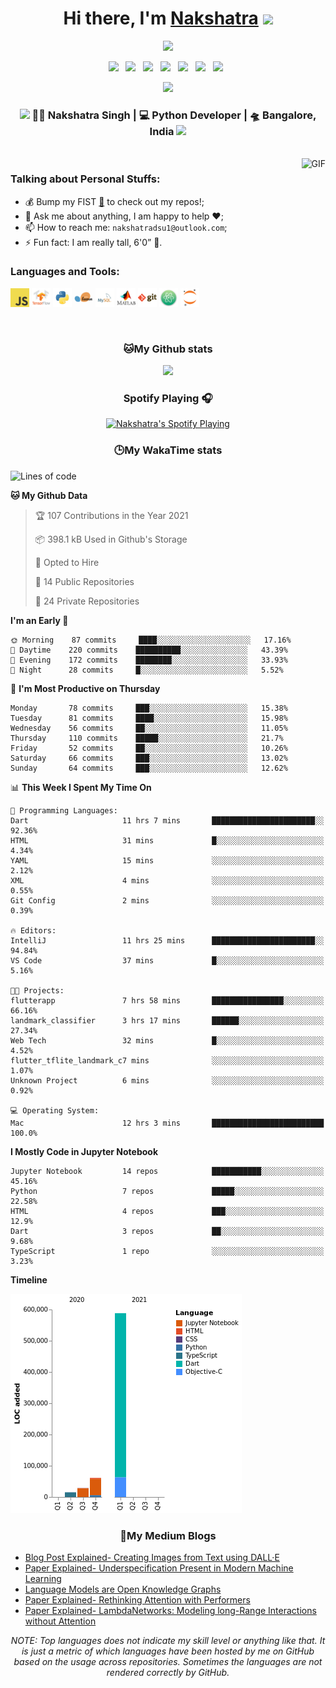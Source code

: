 <h1 align="center">
  Hi there, I'm <a href="https://nakshatrasinghh-io.vercel.app/">Nakshatra</a> <img src="https://media.giphy.com/media/hvRJCLFzcasrR4ia7z/giphy.gif" width="25px">
</h1>
<p align="center">
  <img src="https://pronoun.cyou/x/y?subject=He&object=Him&height=20"> 
</p>
<p align="center">
<a href="https://medium.com/@nakshatradsml"><img height="43" src="https://user-images.githubusercontent.com/53419293/101235833-e4e28200-36f1-11eb-9bce-8600d611c92b.png?raw=true"></a>&nbsp;&nbsp;
<a href="https://www.snapchat.com/add/nxkshxtrx.singh"><img height="43" src="https://user-images.githubusercontent.com/53419293/96713786-c41ed100-13be-11eb-9c21-f4d3b0c36220.png?raw=true"></a>&nbsp;&nbsp;
<a href="https://wa.link/8bt67v"><img height="43" src="https://user-images.githubusercontent.com/53419293/96714143-59ba6080-13bf-11eb-8f52-3123014be2da.png?raw=true"></a>&nbsp;&nbsp;
<a href="https://github.com/nakshatrasinghh"><img height="43" src="https://user-images.githubusercontent.com/53419293/96712562-f7606080-13bc-11eb-86dd-b91470be7b55.png?raw=true"></a>&nbsp;&nbsp;
<a href="https://www.buymeacoffee.com/nakshatrasinghh"><img height="43" src="https://user-images.githubusercontent.com/53419293/98197756-73c27a00-1f4d-11eb-82d8-cc5f7b613c93.jpg?raw=true"></a>&nbsp;&nbsp;
<a href="https://hub.docker.com/u/nakshatrasinghh"><img height="43" src="https://user-images.githubusercontent.com/53419293/101234679-7698c200-36e7-11eb-91b5-67f5030fb2d4.png?raw=true"></a>&nbsp;&nbsp;
 <a href="https://www.kaggle.com/nakshatrasingh"><img height="43" src="https://user-images.githubusercontent.com/53419293/102369711-4522cf00-3fe2-11eb-9b19-9f8028da90d1.png?raw=true"></a>&nbsp;&nbsp;
</p>



<p align="center">
  <img src="https://komarev.com/ghpvc/?username=nakshatrasinghh&style=flat-square&label=Profile+Views&color=dc143c"> 
</p>

<h3 align="center">
  <img src="https://user-images.githubusercontent.com/53419293/101595809-05744a00-3a1a-11eb-9646-d90a3af2646b.png" width="30"> 🧔🏻 Nakshatra Singh | 💻 Python Developer | 🛸 Bangalore, India <img src="https://user-images.githubusercontent.com/53419293/101595809-05744a00-3a1a-11eb-9646-d90a3af2646b.png" width="30"></h3>
</h3>

<br />
<img align="right" height="275px" alt="GIF" src="https://user-images.githubusercontent.com/53419293/96843683-3a2d4180-146c-11eb-99bf-6914e7cd6ea1.PNG" />


### **Talking about Personal Stuffs:**
- 💰 Bump my FIST [👊](https://github.com/nakshatrasinghh?tab=repositories) to check out my repos!;
- 💬 Ask me about anything, I am happy to help ❤️;
- 📫 How to reach me: `nakshatradsu1@outlook.com`;
- ⚡ Fun fact: I am really tall, 6'0” 🥛.

### **Languages and Tools:**  
<code><img height="30" src="https://raw.githubusercontent.com/github/explore/80688e429a7d4ef2fca1e82350fe8e3517d3494d/topics/javascript/javascript.png"></code>
<code><img height="30" src="https://raw.githubusercontent.com/github/explore/80688e429a7d4ef2fca1e82350fe8e3517d3494d/topics/tensorflow/tensorflow.png"></code>
<code><img height="30" src="https://raw.githubusercontent.com/github/explore/80688e429a7d4ef2fca1e82350fe8e3517d3494d/topics/python/python.png"></code>
<code><img height="30" src="https://raw.githubusercontent.com/github/explore/80688e429a7d4ef2fca1e82350fe8e3517d3494d/topics/scikit-learn/scikit-learn.png"></code>
<code><img height="30" src="https://raw.githubusercontent.com/github/explore/80688e429a7d4ef2fca1e82350fe8e3517d3494d/topics/mysql/mysql.png"></code>
<code><img height="30" src="https://raw.githubusercontent.com/github/explore/80688e429a7d4ef2fca1e82350fe8e3517d3494d/topics/matlab/matlab.png"></code>
<code><img height="30" src="https://raw.githubusercontent.com/github/explore/80688e429a7d4ef2fca1e82350fe8e3517d3494d/topics/git/git.png"></code>
<code><img height="30" src="https://raw.githubusercontent.com/github/explore/80688e429a7d4ef2fca1e82350fe8e3517d3494d/topics/atom/atom.png"></code>
<code><img height="30" src="https://raw.githubusercontent.com/github/explore/80688e429a7d4ef2fca1e82350fe8e3517d3494d/topics/jupyter-notebook/jupyter-notebook.png"></code>

![]()
<h3 align="center" >
  🐱My Github stats
</h3>

<p align="center" >
<a href="https://github.com/nakshatrasinghh/github-readme-stats"> 
    <img  src="https://github-readme-stats-pvt.nakshatrasinghh.vercel.app/api?username=nakshatrasinghh&show_icons=true&theme=material-palenight&layout=compact&count_private=true"/>
  </a>
</p>

<h3 align="center">
  Spotify Playing 🎧
</h3>

<p align="center">
<a href="https://open.spotify.com/user/hg1zipyjy8g3f39jptl6ku9pa">
    <img src="https://novatorem.nakshatrasinghh.vercel.app/api/spotify-playing" alt="Nakshatra's Spotify Playing" width="380" />
  </a>
</p>

<h3 align="center" >
  🕒My WakaTime stats
</h3>

<!--START_SECTION:waka-->
![Lines of code](https://img.shields.io/badge/From%20Hello%20World%20I%27ve%20Written-693443%20lines%20of%20code-blue)

**🐱 My Github Data** 

> 🏆 107 Contributions in the Year 2021
 > 
> 📦 398.1 kB Used in Github's Storage 
 > 
> 💼 Opted to Hire
 > 
> 📜 14 Public Repositories 
 > 
> 🔑 24 Private Repositories  
 > 
**I'm an Early 🐤** 

```text
🌞 Morning    87 commits     ████░░░░░░░░░░░░░░░░░░░░░   17.16% 
🌆 Daytime    220 commits    ██████████░░░░░░░░░░░░░░░   43.39% 
🌃 Evening    172 commits    ████████░░░░░░░░░░░░░░░░░   33.93% 
🌙 Night      28 commits     █░░░░░░░░░░░░░░░░░░░░░░░░   5.52%

```
📅 **I'm Most Productive on Thursday** 

```text
Monday       78 commits     ███░░░░░░░░░░░░░░░░░░░░░░   15.38% 
Tuesday      81 commits     ████░░░░░░░░░░░░░░░░░░░░░   15.98% 
Wednesday    56 commits     ██░░░░░░░░░░░░░░░░░░░░░░░   11.05% 
Thursday     110 commits    █████░░░░░░░░░░░░░░░░░░░░   21.7% 
Friday       52 commits     ██░░░░░░░░░░░░░░░░░░░░░░░   10.26% 
Saturday     66 commits     ███░░░░░░░░░░░░░░░░░░░░░░   13.02% 
Sunday       64 commits     ███░░░░░░░░░░░░░░░░░░░░░░   12.62%

```


📊 **This Week I Spent My Time On** 

```text
💬 Programming Languages: 
Dart                     11 hrs 7 mins       ███████████████████████░░   92.36% 
HTML                     31 mins             █░░░░░░░░░░░░░░░░░░░░░░░░   4.34% 
YAML                     15 mins             ░░░░░░░░░░░░░░░░░░░░░░░░░   2.12% 
XML                      4 mins              ░░░░░░░░░░░░░░░░░░░░░░░░░   0.55% 
Git Config               2 mins              ░░░░░░░░░░░░░░░░░░░░░░░░░   0.39%

🔥 Editors: 
IntelliJ                 11 hrs 25 mins      ███████████████████████░░   94.84% 
VS Code                  37 mins             █░░░░░░░░░░░░░░░░░░░░░░░░   5.16%

🐱‍💻 Projects: 
flutterapp               7 hrs 58 mins       ████████████████░░░░░░░░░   66.16% 
landmark_classifier      3 hrs 17 mins       ██████░░░░░░░░░░░░░░░░░░░   27.34% 
Web Tech                 32 mins             █░░░░░░░░░░░░░░░░░░░░░░░░   4.52% 
flutter_tflite_landmark_c7 mins              ░░░░░░░░░░░░░░░░░░░░░░░░░   1.07% 
Unknown Project          6 mins              ░░░░░░░░░░░░░░░░░░░░░░░░░   0.92%

💻 Operating System: 
Mac                      12 hrs 3 mins       █████████████████████████   100.0%

```

**I Mostly Code in Jupyter Notebook** 

```text
Jupyter Notebook         14 repos            ███████████░░░░░░░░░░░░░░   45.16% 
Python                   7 repos             █████░░░░░░░░░░░░░░░░░░░░   22.58% 
HTML                     4 repos             ███░░░░░░░░░░░░░░░░░░░░░░   12.9% 
Dart                     3 repos             ██░░░░░░░░░░░░░░░░░░░░░░░   9.68% 
TypeScript               1 repo              ░░░░░░░░░░░░░░░░░░░░░░░░░   3.23%

```


**Timeline**

![Chart not found](https://raw.githubusercontent.com/nakshatrasinghh/nakshatrasinghh/master/charts/bar_graph.png) 


<!--END_SECTION:waka-->

<h3 align="center" >
  📝My Medium Blogs
</h3>

<!-- BLOG-POST-LIST:START -->
- [Blog Post Explained- Creating Images from Text using DALL·E](https://medium.com/analytics-vidhya/blog-post-explained-creating-images-from-text-using-dall-e-4613376bbf10?source=rss-b0b1443ab97e------2)
- [Paper Explained- Underspecification Present in Modern Machine Learning](https://medium.com/analytics-vidhya/paper-explained-underspecification-present-in-modern-machine-learning-2cd59ab09560?source=rss-b0b1443ab97e------2)
- [Language Models are Open Knowledge Graphs](https://medium.com/analytics-vidhya/language-models-are-open-knowledge-graphs-17a7284ff91a?source=rss-b0b1443ab97e------2)
- [Paper Explained- Rethinking Attention with Performers](https://medium.com/analytics-vidhya/paper-explained-rethinking-attention-with-performers-b207f4bf4bc5?source=rss-b0b1443ab97e------2)
- [Paper Explained- LambdaNetworks: Modeling long-Range Interactions without Attention](https://medium.com/analytics-vidhya/lambdanetworks-modeling-long-range-interactions-without-attention-337771f42b6f?source=rss-b0b1443ab97e------2)
<!-- BLOG-POST-LIST:END -->

<p align="center">
  <em>NOTE: Top languages does not indicate my skill level or anything like that. It is just a metric of which languages have been hosted by me on GitHub based on the usage across repositories. Sometimes the languages are not rendered correctly by GitHub.</em>
</p>
